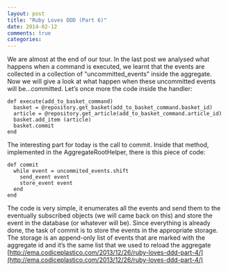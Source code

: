 ```yaml
---
layout: post
title: "Ruby Loves DDD (Part 6)"
date: 2014-02-12
comments: true
categories: 
---
```

We are almost at the end of our tour. In the last post we analysed what happens when a command is executed, we learnt that the events are collected in a collection of "uncommitted_events" inside the aggregate.
Now we will give a look at what happen when these uncommitted events will be...committed.
Let’s once more the code inside the handler:

    def execute(add_to_basket_command)
      basket = @repository.get_basket(add_to_basket_command.basket_id)
      article = @repository.get_article(add_to_basket_command.article_id)
      basket.add_item (article)
      basket.commit    
    end

The interesting part for today is the call to commit. Inside that method, implemented in the AggregateRootHelper, there is this piece of code:

    def commit
      while event = uncommited_events.shift
        send_event event
        store_event event
      end
    end
 

The code is very simple, it enumerates all the events and send them to the eventually subscribed objects (we will came back on this) and store the event in the database (or whatever will be).
Since everything is already done, the task of commit is to store the events in the appropriate storage. The storage is an append-only list of events that are marked with the aggregate id and it’s the same list that we used to reload the aggregate [http://ema.codiceplastico.com/2013/12/26/ruby-loves-ddd-part-4/](http://ema.codiceplastico.com/2013/12/26/ruby-loves-ddd-part-4/)